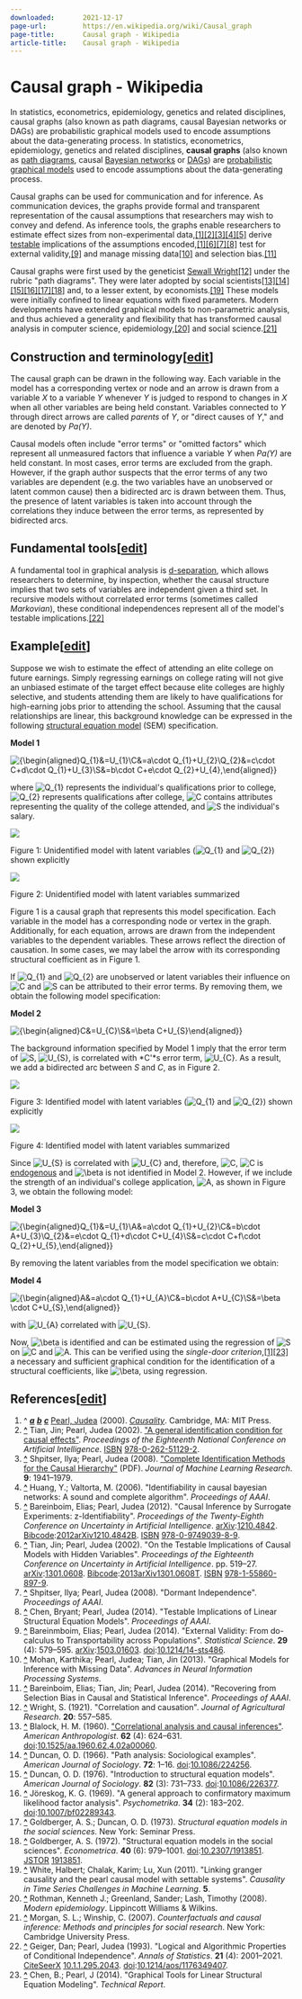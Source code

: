 ```yaml
---
downloaded:       2021-12-17
page-url:         https://en.wikipedia.org/wiki/Causal_graph
page-title:       Causal graph - Wikipedia
article-title:    Causal graph - Wikipedia
---
```

# Causal graph - Wikipedia

In statistics, econometrics, epidemiology, genetics and related disciplines, causal graphs (also known as path diagrams, causal Bayesian networks or  DAGs) are probabilistic graphical models used to encode assumptions about the data-generating process.
In statistics, econometrics, epidemiology, genetics and related disciplines, __causal graphs__ (also known as [path diagrams][1], causal [Bayesian networks][2] or [DAGs][3]) are [probabilistic graphical models][4] used to encode assumptions about the data-generating process.

Causal graphs can be used for communication and for inference. As communication devices, the graphs provide formal and transparent representation of the causal assumptions that researchers may wish to convey and defend. As inference tools, the graphs enable researchers to estimate effect sizes from non-experimental data,[\[1\]][5][\[2\]][6][\[3\]][7][\[4\]][8][\[5\]][9] derive [testable][10] implications of the assumptions encoded,[\[1\]][11][\[6\]][12][\[7\]][13][\[8\]][14] test for external validity,[\[9\]][15] and manage missing data[\[10\]][16] and selection bias.[\[11\]][17]

Causal graphs were first used by the geneticist [Sewall Wright][18][\[12\]][19] under the rubric "path diagrams". They were later adopted by social scientists[\[13\]][20][\[14\]][21][\[15\]][22][\[16\]][23][\[17\]][24][\[18\]][25] and, to a lesser extent, by economists.[\[19\]][26] These models were initially confined to linear equations with fixed parameters. Modern developments have extended graphical models to non-parametric analysis, and thus achieved a generality and flexibility that has transformed causal analysis in computer science, epidemiology,[\[20\]][27] and social science.[\[21\]][28]

## Construction and terminology\[[edit][29]\]

The causal graph can be drawn in the following way. Each variable in the model has a corresponding vertex or node and an arrow is drawn from a variable *X* to a variable *Y* whenever *Y* is judged to respond to changes in *X* when all other variables are being held constant. Variables connected to *Y* through direct arrows are called *parents* of *Y*, or "direct causes of *Y*," and are denoted by *Pa(Y)*.

Causal models often include "error terms" or "omitted factors" which represent all unmeasured factors that influence a variable *Y* when *Pa(Y)* are held constant. In most cases, error terms are excluded from the graph. However, if the graph author suspects that the error terms of any two variables are dependent (e.g. the two variables have an unobserved or latent common cause) then a bidirected arc is drawn between them. Thus, the presence of latent variables is taken into account through the correlations they induce between the error terms, as represented by bidirected arcs.

## Fundamental tools\[[edit][30]\]

A fundamental tool in graphical analysis is [d-separation][31], which allows researchers to determine, by inspection, whether the causal structure implies that two sets of variables are independent given a third set. In recursive models without correlated error terms (sometimes called *Markovian*), these conditional independences represent all of the model's testable implications.[\[22\]][32]

## Example\[[edit][33]\]

Suppose we wish to estimate the effect of attending an elite college on future earnings. Simply regressing earnings on college rating will not give an unbiased estimate of the target effect because elite colleges are highly selective, and students attending them are likely to have qualifications for high-earning jobs prior to attending the school. Assuming that the causal relationships are linear, this background knowledge can be expressed in the following [structural equation model][34] (SEM) specification.

__Model 1__

![{\begin{aligned}Q_{1}&=U_{1}\\C&=a\cdot Q_{1}+U_{2}\\Q_{2}&=c\cdot C+d\cdot Q_{1}+U_{3}\\S&=b\cdot C+e\cdot Q_{2}+U_{4},\end{aligned}}](https://wikimedia.org/api/rest_v1/media/math/render/svg/33e7a6d127e29856f1458790263110b6cd87ca89)

where ![Q_{1}](https://wikimedia.org/api/rest_v1/media/math/render/svg/a8ea6463cb36d8278ff71214fb4d13127039ae53) represents the individual's qualifications prior to college, ![Q_{2}](https://wikimedia.org/api/rest_v1/media/math/render/svg/b86e8bff64d5e62fc8f45a35875e78bc9bef74a9) represents qualifications after college, ![C](https://wikimedia.org/api/rest_v1/media/math/render/svg/4fc55753007cd3c18576f7933f6f089196732029) contains attributes representing the quality of the college attended, and ![S](https://wikimedia.org/api/rest_v1/media/math/render/svg/4611d85173cd3b508e67077d4a1252c9c05abca2) the individual's salary.

[![](https://upload.wikimedia.org/wikipedia/commons/thumb/e/ea/College_notID.png/250px-College_notID.png)][35]

Figure 1: Unidentified model with latent variables (![Q_{1}](https://wikimedia.org/api/rest_v1/media/math/render/svg/a8ea6463cb36d8278ff71214fb4d13127039ae53) and ![Q_{2}](https://wikimedia.org/api/rest_v1/media/math/render/svg/b86e8bff64d5e62fc8f45a35875e78bc9bef74a9)) shown explicitly

[![](https://upload.wikimedia.org/wikipedia/commons/thumb/0/02/College_notID_proj.png/250px-College_notID_proj.png)][36]

Figure 2: Unidentified model with latent variables summarized

Figure 1 is a causal graph that represents this model specification. Each variable in the model has a corresponding node or vertex in the graph. Additionally, for each equation, arrows are drawn from the independent variables to the dependent variables. These arrows reflect the direction of causation. In some cases, we may label the arrow with its corresponding structural coefficient as in Figure 1.

If ![Q_{1}](https://wikimedia.org/api/rest_v1/media/math/render/svg/a8ea6463cb36d8278ff71214fb4d13127039ae53) and ![Q_{2}](https://wikimedia.org/api/rest_v1/media/math/render/svg/b86e8bff64d5e62fc8f45a35875e78bc9bef74a9) are unobserved or latent variables their influence on ![C](https://wikimedia.org/api/rest_v1/media/math/render/svg/4fc55753007cd3c18576f7933f6f089196732029) and ![S](https://wikimedia.org/api/rest_v1/media/math/render/svg/4611d85173cd3b508e67077d4a1252c9c05abca2) can be attributed to their error terms. By removing them, we obtain the following model specification:

__Model 2__

![{\begin{aligned}C&=U_{C}\\S&=\beta C+U_{S}\end{aligned}}](https://wikimedia.org/api/rest_v1/media/math/render/svg/33fb4897e022c9a5c805996a4659c86fbf06a0d4)

The background information specified by Model 1 imply that the error term of ![S](https://wikimedia.org/api/rest_v1/media/math/render/svg/4611d85173cd3b508e67077d4a1252c9c05abca2), ![U_{S}](https://wikimedia.org/api/rest_v1/media/math/render/svg/5f705c0a6d2731d12bf77db90b399c3d52f9967a), is correlated with *C'*s error term, ![U_{C}](https://wikimedia.org/api/rest_v1/media/math/render/svg/fcc9fcb0ce866995b80e65e290d442ddf072441f). As a result, we add a bidirected arc between *S* and *C*, as in Figure 2.

[![](https://upload.wikimedia.org/wikipedia/commons/thumb/a/ab/College.png/250px-College.png)][37]

Figure 3: Identified model with latent variables (![Q_{1}](https://wikimedia.org/api/rest_v1/media/math/render/svg/a8ea6463cb36d8278ff71214fb4d13127039ae53) and ![Q_{2}](https://wikimedia.org/api/rest_v1/media/math/render/svg/b86e8bff64d5e62fc8f45a35875e78bc9bef74a9)) shown explicitly

[![](https://upload.wikimedia.org/wikipedia/commons/thumb/9/97/College_proj.png/250px-College_proj.png)][38]

Figure 4: Identified model with latent variables summarized

Since ![U_{S}](https://wikimedia.org/api/rest_v1/media/math/render/svg/5f705c0a6d2731d12bf77db90b399c3d52f9967a) is correlated with ![U_{C}](https://wikimedia.org/api/rest_v1/media/math/render/svg/fcc9fcb0ce866995b80e65e290d442ddf072441f) and, therefore, ![C](https://wikimedia.org/api/rest_v1/media/math/render/svg/4fc55753007cd3c18576f7933f6f089196732029), ![C](https://wikimedia.org/api/rest_v1/media/math/render/svg/4fc55753007cd3c18576f7933f6f089196732029) is [endogenous][39] and ![\beta ](https://wikimedia.org/api/rest_v1/media/math/render/svg/7ed48a5e36207156fb792fa79d29925d2f7901e8) is not identified in Model 2. However, if we include the strength of an individual's college application, ![A](https://wikimedia.org/api/rest_v1/media/math/render/svg/7daff47fa58cdfd29dc333def748ff5fa4c923e3), as shown in Figure 3, we obtain the following model:

__Model 3__

![{\begin{aligned}Q_{1}&=U_{1}\\A&=a\cdot Q_{1}+U_{2}\\C&=b\cdot A+U_{3}\\Q_{2}&=e\cdot Q_{1}+d\cdot C+U_{4}\\S&=c\cdot C+f\cdot Q_{2}+U_{5},\end{aligned}}](https://wikimedia.org/api/rest_v1/media/math/render/svg/e35b0a051a8790d9a4ce367b6e30d652415c7e5e)

By removing the latent variables from the model specification we obtain:

__Model 4__

![{\begin{aligned}A&=a\cdot Q_{1}+U_{A}\\C&=b\cdot A+U_{C}\\S&=\beta \cdot C+U_{S},\end{aligned}}](https://wikimedia.org/api/rest_v1/media/math/render/svg/c8bd06d2f81f8a050c469edbc1fccd87a1a69df9)

with ![U_{A}](https://wikimedia.org/api/rest_v1/media/math/render/svg/70743f7c9268ccb389a862b37fb035b199783f10) correlated with ![U_{S}](https://wikimedia.org/api/rest_v1/media/math/render/svg/5f705c0a6d2731d12bf77db90b399c3d52f9967a).

Now, ![\beta ](https://wikimedia.org/api/rest_v1/media/math/render/svg/7ed48a5e36207156fb792fa79d29925d2f7901e8) is identified and can be estimated using the regression of ![S](https://wikimedia.org/api/rest_v1/media/math/render/svg/4611d85173cd3b508e67077d4a1252c9c05abca2) on ![C](https://wikimedia.org/api/rest_v1/media/math/render/svg/4fc55753007cd3c18576f7933f6f089196732029) and ![A](https://wikimedia.org/api/rest_v1/media/math/render/svg/7daff47fa58cdfd29dc333def748ff5fa4c923e3). This can be verified using the *single-door criterion*,[\[1\]][40][\[23\]][41] a necessary and sufficient graphical condition for the identification of a structural coefficients, like ![\beta ](https://wikimedia.org/api/rest_v1/media/math/render/svg/7ed48a5e36207156fb792fa79d29925d2f7901e8), using regression.

## References\[[edit][42]\]

1.  ^ [*__a__*][43] [*__b__*][44] [*__c__*][45] [Pearl, Judea][46] (2000). [*Causality*][47]. Cambridge, MA: MIT Press.
2.  __[^][48]__ Tian, Jin; Pearl, Judea (2002). ["A general identification condition for causal effects"][49]. *Proceedings of the Eighteenth National Conference on Artificial Intelligence*. [ISBN][50] [978-0-262-51129-2][51].
3.  __[^][52]__ Shpitser, Ilya; Pearl, Judea (2008). ["Complete Identification Methods for the Causal Hierarchy"][53] (PDF). *Journal of Machine Learning Research*. __9__: 1941–1979.
4.  __[^][54]__ Huang, Y.; Valtorta, M. (2006). "Identifiability in causal bayesian networks: A sound and complete algorithm". *Proceedings of AAAI*.
5.  __[^][55]__ Bareinboim, Elias; Pearl, Judea (2012). "Causal Inference by Surrogate Experiments: z-Identifiability". *Proceedings of the Twenty-Eighth Conference on Uncertainty in Artificial Intelligence*. [arXiv][56]:[1210.4842][57]. [Bibcode][58]:[2012arXiv1210.4842B][59]. [ISBN][60] [978-0-9749039-8-9][61].
6.  __[^][62]__ Tian, Jin; Pearl, Judea (2002). "On the Testable Implications of Causal Models with Hidden Variables". *Proceedings of the Eighteenth Conference on Uncertainty in Artificial Intelligence*. pp. 519–27. [arXiv][63]:[1301.0608][64]. [Bibcode][65]:[2013arXiv1301.0608T][66]. [ISBN][67] [978-1-55860-897-9][68].
7.  __[^][69]__ Shpitser, Ilya; Pearl, Judea (2008). "Dormant Independence". *Proceedings of AAAI*.
8.  __[^][70]__ Chen, Bryant; Pearl, Judea (2014). "Testable Implications of Linear Structural Equation Models". *Proceedings of AAAI*.
9.  __[^][71]__ Bareinmboim, Elias; Pearl, Judea (2014). "External Validity: From do-calculus to Transportability across Populations". *Statistical Science*. __29__ (4): 579–595. [arXiv][72]:[1503.01603][73]. [doi][74]:[10.1214/14-sts486][75].
10.  __[^][76]__ Mohan, Karthika; Pearl, Judea; Tian, Jin (2013). "Graphical Models for Inference with Missing Data". *Advances in Neural Information Processing Systems*.
11.  __[^][77]__ Bareinboim, Elias; Tian, Jin; Pearl, Judea (2014). "Recovering from Selection Bias in Causal and Statistical Inference". *Proceedings of AAAI*.
12.  __[^][78]__ Wright, S. (1921). "Correlation and causation". *Journal of Agricultural Research*. __20__: 557–585.
13.  __[^][79]__ Blalock, H. M. (1960). ["Correlational analysis and causal inferences"][80]. *American Anthropologist*. __62__ (4): 624–631. [doi][81]:[10.1525/aa.1960.62.4.02a00060][82].
14.  __[^][83]__ Duncan, O. D. (1966). "Path analysis: Sociological examples". *American Journal of Sociology*. __72__: 1–16. [doi][84]:[10.1086/224256][85].
15.  __[^][86]__ Duncan, O. D. (1976). "Introduction to structural equation models". *American Journal of Sociology*. __82__ (3): 731–733. [doi][87]:[10.1086/226377][88].
16.  __[^][89]__ Jöreskog, K. G. (1969). "A general approach to confirmatory maximum likelihood factor analysis". *Psychometrika*. __34__ (2): 183–202. [doi][90]:[10.1007/bf02289343][91].
17.  __[^][92]__ Goldberger, A. S.; Duncan, O. D. (1973). *Structural equation models in the social sciences*. New York: Seminar Press.
18.  __[^][93]__ Goldberger, A. S. (1972). "Structural equation models in the social sciences". *Econometrica*. __40__ (6): 979–1001. [doi][94]:[10.2307/1913851][95]. [JSTOR][96] [1913851][97].
19.  __[^][98]__ White, Halbert; Chalak, Karim; Lu, Xun (2011). "Linking granger causality and the pearl causal model with settable systems". *Causality in Time Series Challenges in Machine Learning*. __5__.
20.  __[^][99]__ Rothman, Kenneth J.; Greenland, Sander; Lash, Timothy (2008). *Modern epidemiology*. Lippincott Williams & Wilkins.
21.  __[^][100]__ Morgan, S. L.; Winship, C. (2007). *Counterfactuals and causal inference: Methods and principles for social research*. New York: Cambridge University Press.
22.  __[^][101]__ Geiger, Dan; Pearl, Judea (1993). "Logical and Algorithmic Properties of Conditional Independence". *Annals of Statistics*. __21__ (4): 2001–2021. [CiteSeerX][102] [10.1.1.295.2043][103]. [doi][104]:[10.1214/aos/1176349407][105].
23.  __[^][106]__ Chen, B.; Pearl, J (2014). "Graphical Tools for Linear Structural Equation Modeling". *Technical Report*.

[1]: https://en.wikipedia.org/wiki/Path_analysis_(statistics) "Path analysis (statistics)"
[2]: https://en.wikipedia.org/wiki/Bayesian_networks "Bayesian networks"
[3]: https://en.wikipedia.org/wiki/Directed_Acyclic_Graph "Directed Acyclic Graph"
[4]: https://en.wikipedia.org/wiki/Graphical_models "Graphical models"
[5]: https://en.wikipedia.org/wiki/Causal_graph#cite_note-causality-1
[6]: https://en.wikipedia.org/wiki/Causal_graph#cite_note-2
[7]: https://en.wikipedia.org/wiki/Causal_graph#cite_note-3
[8]: https://en.wikipedia.org/wiki/Causal_graph#cite_note-4
[9]: https://en.wikipedia.org/wiki/Causal_graph#cite_note-5
[10]: https://en.wikipedia.org/wiki/Testable "Testable"
[11]: https://en.wikipedia.org/wiki/Causal_graph#cite_note-causality-1
[12]: https://en.wikipedia.org/wiki/Causal_graph#cite_note-6
[13]: https://en.wikipedia.org/wiki/Causal_graph#cite_note-7
[14]: https://en.wikipedia.org/wiki/Causal_graph#cite_note-8
[15]: https://en.wikipedia.org/wiki/Causal_graph#cite_note-9
[16]: https://en.wikipedia.org/wiki/Causal_graph#cite_note-10
[17]: https://en.wikipedia.org/wiki/Causal_graph#cite_note-11
[18]: https://en.wikipedia.org/wiki/Sewall_Wright "Sewall Wright"
[19]: https://en.wikipedia.org/wiki/Causal_graph#cite_note-12
[20]: https://en.wikipedia.org/wiki/Causal_graph#cite_note-13
[21]: https://en.wikipedia.org/wiki/Causal_graph#cite_note-14
[22]: https://en.wikipedia.org/wiki/Causal_graph#cite_note-15
[23]: https://en.wikipedia.org/wiki/Causal_graph#cite_note-16
[24]: https://en.wikipedia.org/wiki/Causal_graph#cite_note-17
[25]: https://en.wikipedia.org/wiki/Causal_graph#cite_note-18
[26]: https://en.wikipedia.org/wiki/Causal_graph#cite_note-19
[27]: https://en.wikipedia.org/wiki/Causal_graph#cite_note-20
[28]: https://en.wikipedia.org/wiki/Causal_graph#cite_note-21
[29]: https://en.wikipedia.org/w/index.php?title=Causal_graph&action=edit&section=1 "Edit section: Construction and terminology"
[30]: https://en.wikipedia.org/w/index.php?title=Causal_graph&action=edit&section=2 "Edit section: Fundamental tools"
[31]: https://en.wikipedia.org/wiki/Bayesian_network#d-separation "Bayesian network"
[32]: https://en.wikipedia.org/wiki/Causal_graph#cite_note-22
[33]: https://en.wikipedia.org/w/index.php?title=Causal_graph&action=edit&section=3 "Edit section: Example"
[34]: https://en.wikipedia.org/wiki/Structural_equation_model "Structural equation model"
[35]: https://en.wikipedia.org/wiki/File:College_notID.png
[36]: https://en.wikipedia.org/wiki/File:College_notID_proj.png
[37]: https://en.wikipedia.org/wiki/File:College.png
[38]: https://en.wikipedia.org/wiki/File:College_proj.png
[39]: https://en.wikipedia.org/wiki/Endogenous "Endogenous"
[40]: https://en.wikipedia.org/wiki/Causal_graph#cite_note-causality-1
[41]: https://en.wikipedia.org/wiki/Causal_graph#cite_note-23
[42]: https://en.wikipedia.org/w/index.php?title=Causal_graph&action=edit&section=4 "Edit section: References"
[43]: https://en.wikipedia.org/wiki/Causal_graph#cite_ref-causality_1-0
[44]: https://en.wikipedia.org/wiki/Causal_graph#cite_ref-causality_1-1
[45]: https://en.wikipedia.org/wiki/Causal_graph#cite_ref-causality_1-2
[46]: https://en.wikipedia.org/wiki/Judea_Pearl "Judea Pearl"
[47]: https://archive.org/details/causalitymodelsr0000pear
[48]: https://en.wikipedia.org/wiki/Causal_graph#cite_ref-2
[49]: https://escholarship.org/uc/item/17r754xz
[50]: https://en.wikipedia.org/wiki/ISBN_(identifier) "ISBN (identifier)"
[51]: https://en.wikipedia.org/wiki/Special:BookSources/978-0-262-51129-2 "Special:BookSources/978-0-262-51129-2"
[52]: https://en.wikipedia.org/wiki/Causal_graph#cite_ref-3
[53]: http://www.jmlr.org/papers/volume9/shpitser08a/shpitser08a.pdf
[54]: https://en.wikipedia.org/wiki/Causal_graph#cite_ref-4
[55]: https://en.wikipedia.org/wiki/Causal_graph#cite_ref-5
[56]: https://en.wikipedia.org/wiki/ArXiv_(identifier) "ArXiv (identifier)"
[57]: https://arxiv.org/abs/1210.4842
[58]: https://en.wikipedia.org/wiki/Bibcode_(identifier) "Bibcode (identifier)"
[59]: https://ui.adsabs.harvard.edu/abs/2012arXiv1210.4842B
[60]: https://en.wikipedia.org/wiki/ISBN_(identifier) "ISBN (identifier)"
[61]: https://en.wikipedia.org/wiki/Special:BookSources/978-0-9749039-8-9 "Special:BookSources/978-0-9749039-8-9"
[62]: https://en.wikipedia.org/wiki/Causal_graph#cite_ref-6
[63]: https://en.wikipedia.org/wiki/ArXiv_(identifier) "ArXiv (identifier)"
[64]: https://arxiv.org/abs/1301.0608
[65]: https://en.wikipedia.org/wiki/Bibcode_(identifier) "Bibcode (identifier)"
[66]: https://ui.adsabs.harvard.edu/abs/2013arXiv1301.0608T
[67]: https://en.wikipedia.org/wiki/ISBN_(identifier) "ISBN (identifier)"
[68]: https://en.wikipedia.org/wiki/Special:BookSources/978-1-55860-897-9 "Special:BookSources/978-1-55860-897-9"
[69]: https://en.wikipedia.org/wiki/Causal_graph#cite_ref-7
[70]: https://en.wikipedia.org/wiki/Causal_graph#cite_ref-8
[71]: https://en.wikipedia.org/wiki/Causal_graph#cite_ref-9
[72]: https://en.wikipedia.org/wiki/ArXiv_(identifier) "ArXiv (identifier)"
[73]: https://arxiv.org/abs/1503.01603
[74]: https://en.wikipedia.org/wiki/Doi_(identifier) "Doi (identifier)"
[75]: https://doi.org/10.1214%2F14-sts486
[76]: https://en.wikipedia.org/wiki/Causal_graph#cite_ref-10
[77]: https://en.wikipedia.org/wiki/Causal_graph#cite_ref-11
[78]: https://en.wikipedia.org/wiki/Causal_graph#cite_ref-12
[79]: https://en.wikipedia.org/wiki/Causal_graph#cite_ref-13
[80]: https://doi.org/10.1525%2Faa.1960.62.4.02a00060
[81]: https://en.wikipedia.org/wiki/Doi_(identifier) "Doi (identifier)"
[82]: https://doi.org/10.1525%2Faa.1960.62.4.02a00060
[83]: https://en.wikipedia.org/wiki/Causal_graph#cite_ref-14
[84]: https://en.wikipedia.org/wiki/Doi_(identifier) "Doi (identifier)"
[85]: https://doi.org/10.1086%2F224256
[86]: https://en.wikipedia.org/wiki/Causal_graph#cite_ref-15
[87]: https://en.wikipedia.org/wiki/Doi_(identifier) "Doi (identifier)"
[88]: https://doi.org/10.1086%2F226377
[89]: https://en.wikipedia.org/wiki/Causal_graph#cite_ref-16
[90]: https://en.wikipedia.org/wiki/Doi_(identifier) "Doi (identifier)"
[91]: https://doi.org/10.1007%2Fbf02289343
[92]: https://en.wikipedia.org/wiki/Causal_graph#cite_ref-17
[93]: https://en.wikipedia.org/wiki/Causal_graph#cite_ref-18
[94]: https://en.wikipedia.org/wiki/Doi_(identifier) "Doi (identifier)"
[95]: https://doi.org/10.2307%2F1913851
[96]: https://en.wikipedia.org/wiki/JSTOR_(identifier) "JSTOR (identifier)"
[97]: https://www.jstor.org/stable/1913851
[98]: https://en.wikipedia.org/wiki/Causal_graph#cite_ref-19
[99]: https://en.wikipedia.org/wiki/Causal_graph#cite_ref-20
[100]: https://en.wikipedia.org/wiki/Causal_graph#cite_ref-21
[101]: https://en.wikipedia.org/wiki/Causal_graph#cite_ref-22
[102]: https://en.wikipedia.org/wiki/CiteSeerX_(identifier) "CiteSeerX (identifier)"
[103]: https://citeseerx.ist.psu.edu/viewdoc/summary?doi=10.1.1.295.2043
[104]: https://en.wikipedia.org/wiki/Doi_(identifier) "Doi (identifier)"
[105]: https://doi.org/10.1214%2Faos%2F1176349407
[106]: https://en.wikipedia.org/wiki/Causal_graph#cite_ref-23
